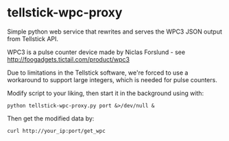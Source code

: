 # tellstick-wpc-proxy
Simple python web service that rewrites and serves the WPC3 JSON output from Tellstick API.

WPC3 is a pulse counter device made by Niclas Forslund - see http://foogadgets.tictail.com/product/wpc3

Due to limitations in the Tellstick software, we're forced to use a workaround to support large integers, which is needed for pulse counters.

Modify script to your liking, then start it in the background using with:

```python tellstick-wpc-proxy.py port &>/dev/null &```

Then get the modified data by:

```curl http://your_ip:port/get_wpc```
